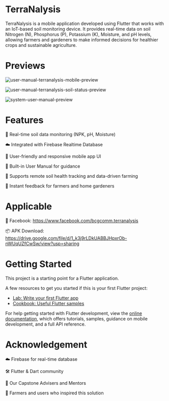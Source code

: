# TerraNalysis

TerraNalysis is a mobile application developed using Flutter that works with an IoT-based soil monitoring device. It provides real-time data on soil Nitrogen (N), Phosphorus (P), Potassium (K), Moisture, and pH levels, allowing farmers and gardeners to make informed decisions for healthier crops and sustainable agriculture.

# Previews

![user-manual-terranalysis-mobile-preview](https://github.com/user-attachments/assets/8806c0da-180b-4175-8d02-c0405b882fe4)

![user-manual-terranalysis-soil-status-preview](https://github.com/user-attachments/assets/2ae5fa55-1415-4f79-8313-91ae8ee77a63)

![system-user-manual-preview](https://github.com/user-attachments/assets/6c87d97d-68bd-4907-bfd4-4be1f6752b4f)

# Features

📡 Real-time soil data monitoring (NPK, pH, Moisture)

☁️ Integrated with Firebase Realtime Database

📱 User-friendly and responsive mobile app UI

📘 Built-in User Manual for guidance

🌿 Supports remote soil health tracking and data-driven farming

🔔 Instant feedback for farmers and home gardeners

# Applicable

🔗 Facebook: https://www.facebook.com/bcgcomm.terranalysis

📦 APK Download: https://drive.google.com/file/d/1_k3j9rLDkUABBJHpxrOb-nWUqUZfCwSw/view?usp=sharing

# Getting Started

This project is a starting point for a Flutter application.

A few resources to get you started if this is your first Flutter project:

- [Lab: Write your first Flutter app](https://docs.flutter.dev/get-started/codelab)
- [Cookbook: Useful Flutter samples](https://docs.flutter.dev/cookbook)

For help getting started with Flutter development, view the
[online documentation](https://docs.flutter.dev/), which offers tutorials,
samples, guidance on mobile development, and a full API reference.

# Acknowledgement

☁️ Firebase for real-time database

🛠️ Flutter & Dart community

🤝 Our Capstone Advisers and Mentors

🌱 Farmers and users who inspired this solution
